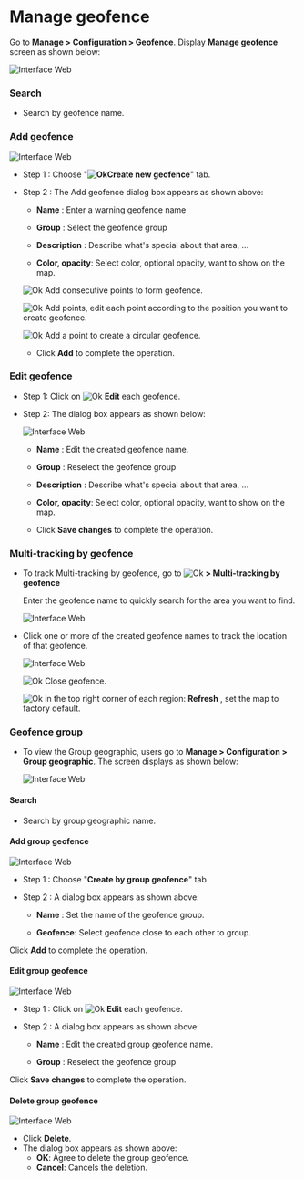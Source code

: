# Manage geofence

Go to **Manage > Configuration > Geofence**. Display **Manage geofence** screen as shown below:

<span style="display:block;text-align:left">![Interface Web](/docs/assets/images//web-english/map/manage-geofence.png)

### Search

* Search by geofence name.

### Add geofence


<span style="display:block;text-align:left">![Interface Web](/docs/assets/images//web-english/map/add-geofence-1.png)

* Step 1 : Choose "**<span class="icon-left svg-filter-tick">![Ok](/docs/assets/images/web-interface/icon/SVG/plus.svg)Create new geofence**" tab.
* Step 2 : The Add geofence dialog box appears as shown above:

    * **Name** : Enter a warning geofence name
    
    * **Group** : Select the geofence group

    * **Description** : Describe what's special about that area, ...

    * **Color, opacity**: Select color, optional opacity, want to show on the map.

     <span class="icon-left svg-filter-info">![Ok](/docs/assets/images/web-interface/icon/SVG/polygon.svg) Add consecutive points to form  geofence.

    <span class="icon-left svg-filter-info">![Ok](/docs/assets/images/web-interface/icon/SVG/square-full.svg) Add points, edit each point according to the position you want to create geofence.

        
    <span class="icon-left svg-filter-info">![Ok](/docs/assets/images/web-interface/icon/SVG/circle1.svg) Add a point to create a circular geofence.

    * Click **Add** to complete the operation.

### Edit geofence

* Step 1: Click on <span class="icon-left svg-filter-serch">![Ok](/docs/assets/images/web-interface/icon/SVG/icons8-edit.svg) **Edit** each geofence.

* Step 2: The dialog box appears as shown below:

    <span style="display:block;text-align:left">![Interface Web](/docs/assets/images//web-english/map/edit-geofence-1.png)

    * **Name** : Edit the created geofence name.
    
    * **Group** : Reselect the geofence group

    * **Description** : Describe what's special about that area, ...

    * **Color, opacity**: Select color, optional opacity, want to show on the map.

    * Click **Save changes** to complete the operation.

### Multi-tracking by geofence

* To track Multi-tracking by geofence, go to <span class="icon-left svg-filter-tick">![Ok](/docs/assets/images/web-interface/icon/SVG/icons8-maintenance.svg) **> Multi-tracking by geofence** 

    Enter the geofence name to quickly search for the area you want to find.

    <span style="display:block;text-align:left">![Interface Web](/docs/assets/images//web-english/map/tracking-geofence.png)

* Click one or more of the created geofence names to track the location of that geofence.

    <span style="display:block;text-align:left">![Interface Web](/docs/assets/images//web-english/map/tracking-geofence-2.png)

    <span class="icon-left svg-filter-info">![Ok](/docs/assets/images/web-interface/icon/SVG/times.svg)  Close geofence.

    <span class="icon-left svg-filter-info">![Ok](/docs/assets/images/web-interface/icon/SVG/direction-arrow-fit.svg)  in the top right corner of each region: **Refresh** , set the map to factory default.


### Geofence group 

* To view the Group geographic, users go to **Manage > Configuration > Group geographic**. The screen displays as shown below:

    <span style="display:block;text-align:left">![Interface Web](/docs/assets/images//web-english/map/group-geographic.png)

#### Search

* Search by group geographic name.

#### Add group geofence

<span style="display:block;text-align:left">![Interface Web](/docs/assets/images//web-english/map/add-group-geographic.png)

* Step 1 : Choose "**Create by group geofence**" tab
* Step 2 : A dialog box appears as shown above:

    * **Name** : Set the name of the geofence group.

    * **Geofence**: Select geofence close to each other to group.

Click **Add** to complete the operation.

#### Edit group geofence

<span style="display:block;text-align:left">![Interface Web](/docs/assets/images//web-english/map/edit-group-geographic.png)

* Step 1 : Click on <span class="icon-left svg-filter-serch">![Ok](/docs/assets/images/web-interface/icon/SVG/icons8-edit.svg) **Edit** each geofence.
* Step 2 : A dialog box appears as shown above:

     * **Name** : Edit the created group geofence name.
    
    * **Group** : Reselect the geofence group

Click **Save changes** to complete the operation.
  
#### Delete group geofence

<span style="display:block;text-align:left">![Interface Web](/docs/assets/images//web-english/map/delete-group-geographic.png)
  

* Click **Delete**.
* The dialog box appears as shown above:
    * **OK**: Agree to delete the group geofence.
    * **Cancel**: Cancels the deletion.